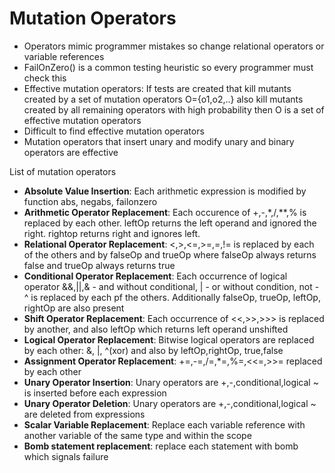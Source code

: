#  Mutation Operators  
* Operators mimic programmer mistakes so change relational operators or variable references  
* FailOnZero() is a common testing heuristic so every programmer must check this  
* Effective mutation operators: If tests are created that kill mutants created by a set of mutation operators O={o1,o2,..} also kill mutants created by all remaining operators with high probability then O is a set of effective mutation operators  
* Difficult to find effective mutation operators  
* Mutation operators that insert unary and modify unary and binary operators are effective  
  
List of mutation operators  
* **Absolute Value Insertion**: Each arithmetic expression is modified by function abs, negabs, failonzero  
* **Arithmetic Operator Replacement**: Each occurence of +,-,*,/,**,% is replaced by each other. leftOp returns the left operand and ignored the right. rightop returns right and ignores left.  
* **Relational Operator Replacement**: <,>,<=,>=,=,!= is replaced by each of the others and by falseOp and trueOp where falseOp always returns false and trueOp always returns true  
* **Conditional Operator Replacement**: Each occurrence of logical operator &&,||,& - and without conditional, | - or without condition, not - ^ is replaced by each pf the others. Additionally falseOp, trueOp, leftOp, rightOp are also present  
* **Shift Operator Replacement**: Each occurrence of <<,>>,>>> is replaced by another, and also leftOp which returns left operand unshifted  
* **Logical Operator Replacement**: Bitwise logical operators are replaced by each other: &, |, ^(xor) and also by leftOp,rightOp, true,false  
* **Assignment Operator Replacement**: +=,-=,/=,*=,%=,<<=,>>= replaced by each other  
* **Unary Operator Insertion**: Unary operators are +,-,conditional,logical ~ is inserted before each expression  
* **Unary Operator Deletion**: Unary operators are +,-,conditional,logical ~ are deleted from expressions  
* **Scalar Variable Replacement**: Replace each variable reference with another variable of the same type and within the scope  
* **Bomb statement replacement**: replace each statement with bomb which signals failure  
  
  
 

